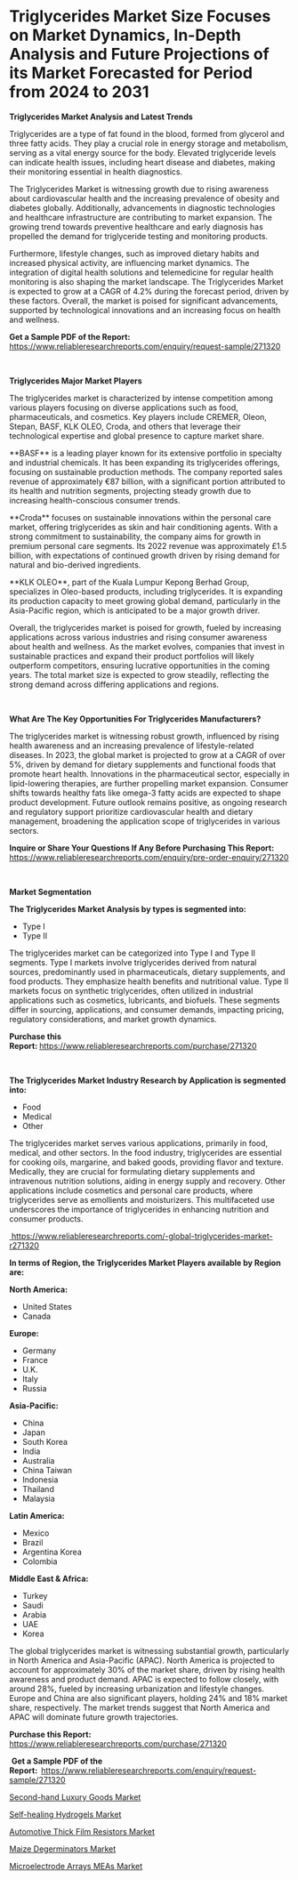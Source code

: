 <p><h1>Triglycerides Market Size Focuses on Market Dynamics, In-Depth Analysis and Future Projections of its Market Forecasted for Period from 2024 to 2031</h1></p><p><strong>Triglycerides Market Analysis and Latest Trends</strong></p>
<p><p>Triglycerides are a type of fat found in the blood, formed from glycerol and three fatty acids. They play a crucial role in energy storage and metabolism, serving as a vital energy source for the body. Elevated triglyceride levels can indicate health issues, including heart disease and diabetes, making their monitoring essential in health diagnostics.</p><p>The Triglycerides Market is witnessing growth due to rising awareness about cardiovascular health and the increasing prevalence of obesity and diabetes globally. Additionally, advancements in diagnostic technologies and healthcare infrastructure are contributing to market expansion. The growing trend towards preventive healthcare and early diagnosis has propelled the demand for triglyceride testing and monitoring products.</p><p>Furthermore, lifestyle changes, such as improved dietary habits and increased physical activity, are influencing market dynamics. The integration of digital health solutions and telemedicine for regular health monitoring is also shaping the market landscape. The Triglycerides Market is expected to grow at a CAGR of 4.2% during the forecast period, driven by these factors. Overall, the market is poised for significant advancements, supported by technological innovations and an increasing focus on health and wellness.</p></p>
<p><strong>Get a Sample PDF of the Report:&nbsp;</strong> <a href="https://www.reliableresearchreports.com/enquiry/request-sample/271320?utm_campaign=120&utm_medium=2&utm_source=Github&utm_content=ia&utm_term=30102024&utm_id=triglycerides">https://www.reliableresearchreports.com/enquiry/request-sample/271320</a></p>
<p>&nbsp;</p>
<p><strong>Triglycerides Major Market Players</strong></p>
<p><p>The triglycerides market is characterized by intense competition among various players focusing on diverse applications such as food, pharmaceuticals, and cosmetics. Key players include CREMER, Oleon, Stepan, BASF, KLK OLEO, Croda, and others that leverage their technological expertise and global presence to capture market share.</p><p>**BASF** is a leading player known for its extensive portfolio in specialty and industrial chemicals. It has been expanding its triglycerides offerings, focusing on sustainable production methods. The company reported sales revenue of approximately €87 billion, with a significant portion attributed to its health and nutrition segments, projecting steady growth due to increasing health-conscious consumer trends.</p><p>**Croda** focuses on sustainable innovations within the personal care market, offering triglycerides as skin and hair conditioning agents. With a strong commitment to sustainability, the company aims for growth in premium personal care segments. Its 2022 revenue was approximately £1.5 billion, with expectations of continued growth driven by rising demand for natural and bio-derived ingredients.</p><p>**KLK OLEO**, part of the Kuala Lumpur Kepong Berhad Group, specializes in Oleo-based products, including triglycerides. It is expanding its production capacity to meet growing global demand, particularly in the Asia-Pacific region, which is anticipated to be a major growth driver. </p><p>Overall, the triglycerides market is poised for growth, fueled by increasing applications across various industries and rising consumer awareness about health and wellness. As the market evolves, companies that invest in sustainable practices and expand their product portfolios will likely outperform competitors, ensuring lucrative opportunities in the coming years. The total market size is expected to grow steadily, reflecting the strong demand across differing applications and regions.</p></p>
<p>&nbsp;</p>
<p><strong>What Are The Key Opportunities For Triglycerides Manufacturers?</strong></p>
<p><p>The triglycerides market is witnessing robust growth, influenced by rising health awareness and an increasing prevalence of lifestyle-related diseases. In 2023, the global market is projected to grow at a CAGR of over 5%, driven by demand for dietary supplements and functional foods that promote heart health. Innovations in the pharmaceutical sector, especially in lipid-lowering therapies, are further propelling market expansion. Consumer shifts towards healthy fats like omega-3 fatty acids are expected to shape product development. Future outlook remains positive, as ongoing research and regulatory support prioritize cardiovascular health and dietary management, broadening the application scope of triglycerides in various sectors.</p></p>
<p><strong>Inquire or Share Your Questions If Any Before Purchasing This Report:</strong> <a href="https://www.reliableresearchreports.com/enquiry/pre-order-enquiry/271320?utm_campaign=120&utm_medium=2&utm_source=Github&utm_content=ia&utm_term=30102024&utm_id=triglycerides">https://www.reliableresearchreports.com/enquiry/pre-order-enquiry/271320</a></p>
<p>&nbsp;</p>
<p><strong>Market Segmentation</strong></p>
<p><strong>The Triglycerides Market Analysis by types is segmented into:</strong></p>
<p><ul><li>Type I</li><li>Type II</li></ul></p>
<p><p>The triglycerides market can be categorized into Type I and Type II segments. Type I markets involve triglycerides derived from natural sources, predominantly used in pharmaceuticals, dietary supplements, and food products. They emphasize health benefits and nutritional value. Type II markets focus on synthetic triglycerides, often utilized in industrial applications such as cosmetics, lubricants, and biofuels. These segments differ in sourcing, applications, and consumer demands, impacting pricing, regulatory considerations, and market growth dynamics.</p></p>
<p><strong>Purchase this Report:&nbsp;</strong><a href="https://www.reliableresearchreports.com/purchase/271320?utm_campaign=120&utm_medium=2&utm_source=Github&utm_content=ia&utm_term=30102024&utm_id=triglycerides">https://www.reliableresearchreports.com/purchase/271320</a></p>
<p>&nbsp;</p>
<p><strong>The Triglycerides Market Industry Research by Application is segmented into:</strong></p>
<p><ul><li>Food</li><li>Medical</li><li>Other</li></ul></p>
<p><p>The triglycerides market serves various applications, primarily in food, medical, and other sectors. In the food industry, triglycerides are essential for cooking oils, margarine, and baked goods, providing flavor and texture. Medically, they are crucial for formulating dietary supplements and intravenous nutrition solutions, aiding in energy supply and recovery. Other applications include cosmetics and personal care products, where triglycerides serve as emollients and moisturizers. This multifaceted use underscores the importance of triglycerides in enhancing nutrition and consumer products.</p></p>
<p><a href="https://www.reliableresearchreports.com/-global-triglycerides-market-r271320?utm_campaign=120&utm_medium=2&utm_source=Github&utm_content=ia&utm_term=30102024&utm_id=triglycerides">&nbsp;https://www.reliableresearchreports.com/-global-triglycerides-market-r271320</a></p>
<p><strong>In terms of Region, the Triglycerides Market Players available by Region are:</strong></p>
<p>
    <p> <strong> North America: </strong>
        <ul>
            <li>United States</li>
            <li>Canada</li>
        </ul>
        </p> 
    <p> <strong> Europe: </strong>
        <ul>
            <li>Germany</li>
            <li>France</li>
            <li>U.K.</li>
            <li>Italy</li>
            <li>Russia</li>
        </ul>
        </p> 
    <p> <strong> Asia-Pacific: </strong>
        <ul>
            <li>China</li>
            <li>Japan</li>
            <li>South Korea</li>
            <li>India</li>
            <li>Australia</li>
            <li>China Taiwan</li>
            <li>Indonesia</li>
            <li>Thailand</li>
            <li>Malaysia</li>
        </ul>
        </p> 
    <p> <strong> Latin America: </strong>
        <ul>
            <li>Mexico</li>
            <li>Brazil</li>
            <li>Argentina Korea</li>
            <li>Colombia</li>
        </ul>
        </p> 
    <p> <strong> Middle East & Africa: </strong>
        <ul>
            <li>Turkey</li>
            <li>Saudi</li>
            <li>Arabia</li>
            <li>UAE</li>
            <li>Korea</li>
        </ul>
    </p>
    </p>
<p><p>The global triglycerides market is witnessing substantial growth, particularly in North America and Asia-Pacific (APAC). North America is projected to account for approximately 30% of the market share, driven by rising health awareness and product demand. APAC is expected to follow closely, with around 28%, fueled by increasing urbanization and lifestyle changes. Europe and China are also significant players, holding 24% and 18% market share, respectively. The market trends suggest that North America and APAC will dominate future growth trajectories.</p></p>
<p><strong>Purchase this Report: </strong><a href="https://www.reliableresearchreports.com/purchase/271320?utm_campaign=120&utm_medium=2&utm_source=Github&utm_content=ia&utm_term=30102024&utm_id=triglycerides">https://www.reliableresearchreports.com/purchase/271320</a></p>
<p>&nbsp;<strong>Get a Sample PDF of the Report:&nbsp;&nbsp;</strong><a href="https://www.reliableresearchreports.com/enquiry/request-sample/271320?utm_campaign=120&utm_medium=2&utm_source=Github&utm_content=ia&utm_term=30102024&utm_id=triglycerides">https://www.reliableresearchreports.com/enquiry/request-sample/271320</a></p>
<p><strong></strong></p>
<p><p><a href="https://github.com/LacThu1/Market-Research-Report-List-1/blob/main/second-hand-luxury-goods-market.md?utm_campaign=120&utm_medium=2&utm_source=Github&utm_content=ia&utm_term=30102024&utm_id=triglycerides">Second-hand Luxury Goods Market</a></p><p><a href="https://github.com/ChristianClark406/Market-Research-Report-List-1/blob/main/self-healing-hydrogels-market.md?utm_campaign=120&utm_medium=2&utm_source=Github&utm_content=ia&utm_term=30102024&utm_id=triglycerides">Self-healing Hydrogels Market</a></p><p><a href="https://www.linkedin.com/pulse/global-automotive-thick-film-resistors-market-trends-insights-yzmbc?utm_campaign=120&utm_medium=2&utm_source=Github&utm_content=ia&utm_term=30102024&utm_id=triglycerides">Automotive Thick Film Resistors Market</a></p><p><a href="https://issuu.com/reportprime-2/docs/maize-degerminators-market-size-203_9b9e959a503b53?utm_campaign=120&utm_medium=2&utm_source=Github&utm_content=ia&utm_term=30102024&utm_id=triglycerides">Maize Degerminators Market</a></p><p><a href="https://www.linkedin.com/pulse/analyzing-global-microelectrode-arrays-meas-market-growth-7i77e?utm_campaign=120&utm_medium=2&utm_source=Github&utm_content=ia&utm_term=30102024&utm_id=triglycerides">Microelectrode Arrays MEAs Market</a></p></p>